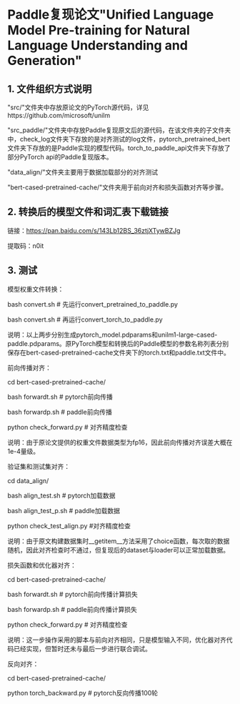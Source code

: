# Paddle复现论文"Unified Language Model Pre-training for Natural Language Understanding and Generation"

## 1. 文件组织方式说明

"src/"文件夹中存放原论文的PyTorch源代码，详见https://github.com/microsoft/unilm

"src_paddle/"文件夹中存放Paddle复现原文后的源代码，在该文件夹的子文件夹中，check_log文件夹下存放的是对齐测试的log文件，pytorch_pretrained_bert文件夹下存放的是Paddle实现的模型代码。torch_to_paddle_api文件夹下存放了部分PyTorch api的Paddle复现版本。

"data_align/"文件夹主要用于数据加载部分的对齐测试

"bert-cased-pretrained-cache/"文件夹用于前向对齐和损失函数对齐等步骤。

## 2. 转换后的模型文件和词汇表下载链接

链接：https://pan.baidu.com/s/143Lb12BS_36ztjXTywBZJg 

提取码：n0it

## 3. 测试

模型权重文件转换：

bash convert.sh # 先运行convert_pretrained_to_paddle.py

bash convert.sh # 再运行convert_torch_to_paddle.py

说明：以上两步分别生成pytorch_model.pdparams和unilm1-large-cased-paddle.pdparams。原PyTorch模型和转换后的Paddle模型的参数名称列表分别保存在bert-cased-pretrained-cache文件夹下的torch.txt和paddle.txt文件中。

前向传播对齐：

cd bert-cased-pretrained-cache/

bash forwardt.sh # pytorch前向传播

bash forwardp.sh # paddle前向传播

python check_forward.py # 对齐精度检查

说明：由于原论文提供的权重文件数据类型为fp16，因此前向传播对齐误差大概在1e-4量级。

验证集和测试集对齐：

cd data_align/

bash align_test.sh # pytorch加载数据

bash align_test_p.sh # paddle加载数据

python check_test_align.py #对齐精度检查

说明：由于原文构建数据集时__getitem__方法采用了choice函数，每次取的数据随机，因此对齐检查时不通过，但复现后的dataset与loader可以正常加载数据。

损失函数和优化器对齐：

cd bert-cased-pretrained-cache/

bash forwardt.sh # pytorch前向传播计算损失

bash forwardp.sh # paddle前向传播计算损失

python check_forward.py # 对齐精度检查

说明：这一步操作采用的脚本与前向对齐相同，只是模型输入不同，优化器对齐代码已经实现，但暂时还未与最后一步进行联合调试。

反向对齐：

cd bert-cased-pretrained-cache/

python torch_backward.py # pytorch反向传播100轮









